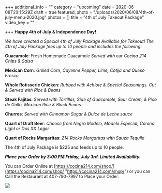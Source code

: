 +++
additional_info = ""
category = "upcoming"
date = 2020-06-08T20:15:29Z
draft = true
featured_photo = "/uploads/2020/06/08/4th-of-july-menu-2020.jpg"
photos = []
title = "4th of July Takeout Package"
video_key = ""

+++
**Happy 4th of July & Independence Day!**

_We have created a Special 4th of July Package Available for Takeout! The 4th of July Package fees up to 10 people and includes the following:_

**Guacamole**: Fresh Homemade Guacamole _Served with our Cocina 214 Chips & Salsa_

**Mexican Corn**: _Grilled Corn, Cayenne Pepper, Lime, Cotija and Queso Fresco_

**Whole Rotisserie Chicken**: _Rubbed with Achiote & Special Seasonings. Cut & Served with Rice & Beans_

**Steak Fajitas**: _Served with Tortillas, Side of Guacamole, Sour Cream, & Pico de Gallo, Mexican Rice & Black Beans_

**Churros**: _Served with Cinnamon Sugar & Dulce de Leche sauce_

**Quart of Draft Beer**: _Choose from Negra Modelo, Modelo Especial, Corona Light or Dos XX Lager_

**Quart of Rocks Margaritas**: _214 Rocks Margaritas with Sauza Tequila_

The 4th of July Package is $225 and feeds up to 10 people.

**_Place your Order by 3:00 PM Friday, July 3rd. Limited Availability._**

You can Order Online at  [https://cocina214.com/shop/](https://cocina214.com/shop/ "https://cocina214.com/shop/") or you can Call the Restaurant at 407-790-7997 to Place your Order.

![](/uploads/2020/06/08/4th-of-july-menu-2020.jpg)